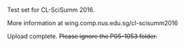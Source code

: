 Test set for CL-SciSumm 2016. 


More information at wing.comp.nus.edu.sg/cl-scisumm2016


Upload complete. <del>Please ignore the P05-1053 folder.</del>
